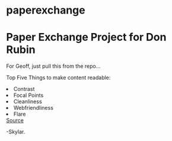 paperexchange
=============
<h1>Paper Exchange Project for Don Rubin </h1>

For Geoff, just pull this from the repo...

Top Five Things to make content readable:
<li>Contrast</li>
<li>Focal Points</li>
<li>Cleanliness</li>
<li>Webfriendliness</li>
<li>Flare</li>
<a href="http://www.squidoo.com/web-color-schemes-for-2013">Source</a>

-Skylar.
